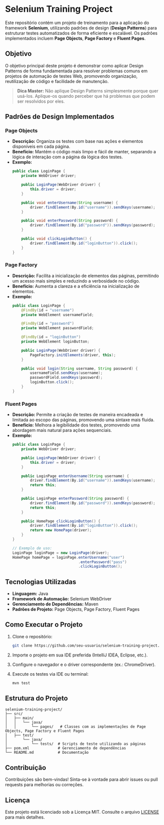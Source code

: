 # Selenium Training Project

Este repositório contém um projeto de treinamento para a aplicação do framework **Selenium**, utilizando padrões de design (**Design Patterns**) para estruturar testes automatizados de forma eficiente e escalável. Os padrões implementados incluem **Page Objects**, **Page Factory** e **Fluent Pages**.

## Objetivo
O objetivo principal deste projeto é demonstrar como aplicar Design Patterns de forma fundamentada para resolver problemas comuns em projetos de automação de testes Web, promovendo organização, reutilização de código e facilidade de manutenção.

> **Dica Master:** Não aplique Design Patterns simplesmente porque quer usá-los. Aplique-os quando perceber que há problemas que podem ser resolvidos por eles.

## Padrões de Design Implementados

### Page Objects
- **Descrição:** Organiza os testes com base nas ações e elementos disponíveis em cada página.
- **Benefício:** Mantém o código mais limpo e fácil de manter, separando a lógica de interação com a página da lógica dos testes.
- **Exemplo:**
  ```java
  public class LoginPage {
      private WebDriver driver;

      public LoginPage(WebDriver driver) {
          this.driver = driver;
      }

      public void enterUsername(String username) {
          driver.findElement(By.id("username")).sendKeys(username);
      }

      public void enterPassword(String password) {
          driver.findElement(By.id("password")).sendKeys(password);
      }

      public void clickLoginButton() {
          driver.findElement(By.id("loginButton")).click();
      }
  }
  ```

### Page Factory
- **Descrição:** Facilita a inicialização de elementos das páginas, permitindo um acesso mais simples e reduzindo a verbosidade no código.
- **Benefício:** Aumenta a clareza e a eficiência na inicialização de elementos.
- **Exemplo:**
  ```java
  public class LoginPage {
      @FindBy(id = "username")
      private WebElement usernameField;

      @FindBy(id = "password")
      private WebElement passwordField;

      @FindBy(id = "loginButton")
      private WebElement loginButton;

      public LoginPage(WebDriver driver) {
          PageFactory.initElements(driver, this);
      }

      public void login(String username, String password) {
          usernameField.sendKeys(username);
          passwordField.sendKeys(password);
          loginButton.click();
      }
  }
  ```

### Fluent Pages
- **Descrição:** Permite a criação de testes de maneira encadeada e limitada ao escopo das páginas, promovendo uma sintaxe mais fluida.
- **Benefício:** Melhora a legibilidade dos testes, promovendo uma abordagem mais natural para ações sequenciais.
- **Exemplo:**
  ```java
  public class LoginPage {
      private WebDriver driver;

      public LoginPage(WebDriver driver) {
          this.driver = driver;
      }

      public LoginPage enterUsername(String username) {
          driver.findElement(By.id("username")).sendKeys(username);
          return this;
      }

      public LoginPage enterPassword(String password) {
          driver.findElement(By.id("password")).sendKeys(password);
          return this;
      }

      public HomePage clickLoginButton() {
          driver.findElement(By.id("loginButton")).click();
          return new HomePage(driver);
      }
  }

  // Exemplo de uso:
  LoginPage loginPage = new LoginPage(driver);
  HomePage homePage = loginPage.enterUsername("user")
                                .enterPassword("pass")
                                .clickLoginButton();
  ```

## Tecnologias Utilizadas
- **Linguagem:** Java
- **Framework de Automação:** Selenium WebDriver
- **Gerenciamento de Dependências:** Maven
- **Padrões de Projeto:** Page Objects, Page Factory, Fluent Pages

## Como Executar o Projeto
1. Clone o repositório:
   ```bash
   git clone https://github.com/seu-usuario/selenium-training-project.git
   ```

2. Importe o projeto em sua IDE preferida (IntelliJ IDEA, Eclipse, etc.).

3. Configure o navegador e o driver correspondente (ex.: ChromeDriver).

4. Execute os testes via IDE ou terminal:
   ```bash
   mvn test
   ```

## Estrutura do Projeto
```
selenium-training-project/
├── src/
│   ├── main/
│   │   └── java/
│   │       └── pages/   # Classes com as implementações de Page Objects, Page Factory e Fluent Pages
│   ├── test/
│       └── java/
│           └── tests/  # Scripts de teste utilizando as páginas
├── pom.xml             # Gerenciamento de dependências
└── README.md           # Documentação
```

## Contribuição
Contribuições são bem-vindas! Sinta-se à vontade para abrir issues ou pull requests para melhorias ou correções.

## Licença
Este projeto está licenciado sob a Licença MIT. Consulte o arquivo [LICENSE](LICENSE) para mais detalhes.
